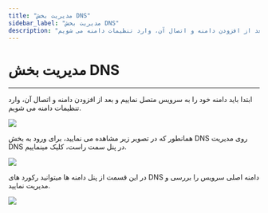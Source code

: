 ```yaml
---
title: "مدیریت بخش DNS"
sidebar_label: "مدیریت بخش DNS"
description: "ابتدا باید دامنه خود را به سرویس متصل نماییم و بعد از افزودن دامنه و اتصال آن، وارد تنظیمات دامنه می شویم."
---
```


# مدیریت بخش DNS
---

ابتدا باید دامنه خود را به سرویس متصل نماییم و بعد از افزودن دامنه و اتصال آن، وارد تنظیمات دامنه می شویم.

![](https://s1.chabokan.net/docs/gifs/dashboard-domain/Manage-dns-dashboard-install.gif)

همانطور که در تصویر زیر مشاهده می نمایید، برای ورود به بخش DNS روی مدیریت DNS در پنل سمت راست، کلیک مینماییم.

![](https://s1.chabokan.net/docs/images/domains-panel.jpg)

در این قسمت از پنل دامنه ها میتوانید رکورد های DNS دامنه اصلی سرویس را بررسی و مدیریت نمایید.

![](https://s1.chabokan.net/docs/images/dns-settings.jpg)
